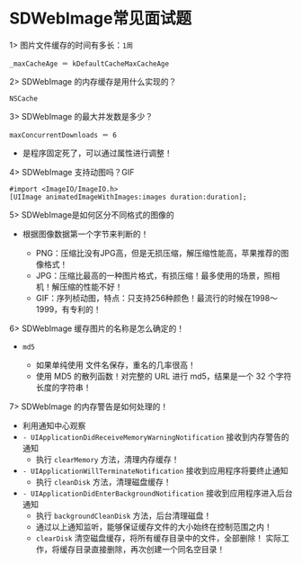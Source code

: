 # SDWebImage常见面试题

1> 图片文件缓存的时间有多长：`1周`

`_maxCacheAge ＝ kDefaultCacheMaxCacheAge`

2> SDWebImage 的内存缓存是用什么实现的？

`NSCache`

3> SDWebImage 的最大并发数是多少？

`maxConcurrentDownloads ＝ 6`
* 是程序固定死了，可以通过属性进行调整！

4> SDWebImage 支持动图吗？GIF

```objc
#import <ImageIO/ImageIO.h>
[UIImage animatedImageWithImages:images duration:duration];
```

5> SDWebImage是如何区分不同格式的图像的

* 根据图像数据第一个字节来判断的！

    * PNG：压缩比没有JPG高，但是无损压缩，解压缩性能高，苹果推荐的图像格式！
    * JPG：压缩比最高的一种图片格式，有损压缩！最多使用的场景，照相机！解压缩的性能不好！
	* GIF：序列桢动图，特点：只支持256种颜色！最流行的时候在1998～1999，有专利的！

6> SDWebImage 缓存图片的名称是怎么确定的！

* `md5`

    * 如果单纯使用 文件名保存，重名的几率很高！
	* 使用 MD5 的散列函数！对完整的 URL 进行 md5，结果是一个 32 个字符长度的字符串！

7> SDWebImage 的内存警告是如何处理的！

* 利用通知中心观察
* `- UIApplicationDidReceiveMemoryWarningNotification` 接收到内存警告的通知
    * 执行 `clearMemory` 方法，清理内存缓存！
* `- UIApplicationWillTerminateNotification` 接收到应用程序将要终止通知
    * 执行 `cleanDisk` 方法，清理磁盘缓存！
* `- UIApplicationDidEnterBackgroundNotification` 接收到应用程序进入后台通知
    * 执行 `backgroundCleanDisk` 方法，后台清理磁盘！
    * 通过以上通知监听，能够保证缓存文件的大小始终在控制范围之内！
    * `clearDisk` 清空磁盘缓存，将所有缓存目录中的文件，全部删除！
实际工作，将缓存目录直接删除，再次创建一个同名空目录！
